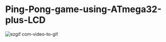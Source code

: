 # Ping-Pong-game-using-ATmega32-plus-LCD
![ezgif com-video-to-gif](https://github.com/OmniaMa7moud/Ping-Pong-game-using-ATmega32-plus-LCD/assets/101392814/e65ae583-4cf1-4c05-8216-29f05687fdc9)
